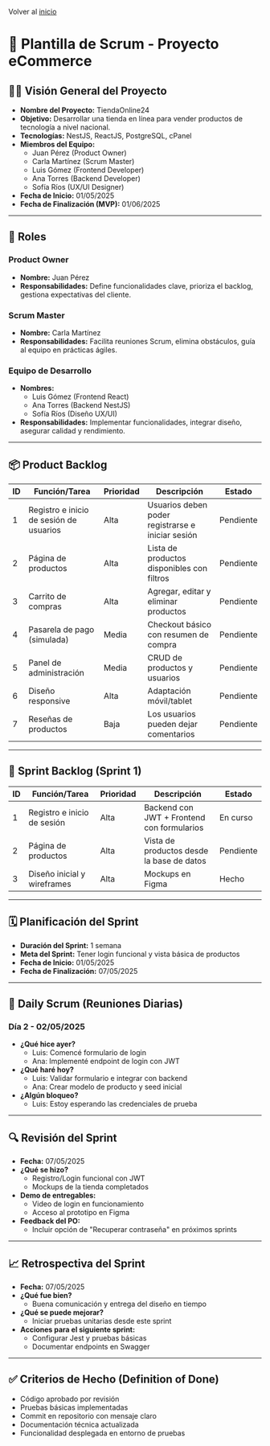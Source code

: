 Volver al [inicio](../)

# 📝 **Plantilla de Scrum - Proyecto eCommerce**

## 🧑‍💻 **Visión General del Proyecto**

- **Nombre del Proyecto:** TiendaOnline24
- **Objetivo:** Desarrollar una tienda en línea para vender productos de tecnología a nivel nacional.
- **Tecnologías:** NestJS, ReactJS, PostgreSQL, cPanel
- **Miembros del Equipo:**
  - Juan Pérez (Product Owner)
  - Carla Martínez (Scrum Master)
  - Luis Gómez (Frontend Developer)
  - Ana Torres (Backend Developer)
  - Sofía Ríos (UX/UI Designer)
- **Fecha de Inicio:** 01/05/2025
- **Fecha de Finalización (MVP):** 01/06/2025

---

## 👥 **Roles**

### **Product Owner**

- **Nombre:** Juan Pérez
- **Responsabilidades:** Define funcionalidades clave, prioriza el backlog, gestiona expectativas del cliente.

### **Scrum Master**

- **Nombre:** Carla Martínez
- **Responsabilidades:** Facilita reuniones Scrum, elimina obstáculos, guía al equipo en prácticas ágiles.

### **Equipo de Desarrollo**

- **Nombres:**
  - Luis Gómez (Frontend React)
  - Ana Torres (Backend NestJS)
  - Sofía Ríos (Diseño UX/UI)
- **Responsabilidades:** Implementar funcionalidades, integrar diseño, asegurar calidad y rendimiento.

---

## 📦 **Product Backlog**

| ID  | Función/Tarea                           | Prioridad | Descripción                                       | Estado    |
| --- | --------------------------------------- | --------- | ------------------------------------------------- | --------- |
| 1   | Registro e inicio de sesión de usuarios | Alta      | Usuarios deben poder registrarse e iniciar sesión | Pendiente |
| 2   | Página de productos                     | Alta      | Lista de productos disponibles con filtros        | Pendiente |
| 3   | Carrito de compras                      | Alta      | Agregar, editar y eliminar productos              | Pendiente |
| 4   | Pasarela de pago (simulada)             | Media     | Checkout básico con resumen de compra             | Pendiente |
| 5   | Panel de administración                 | Media     | CRUD de productos y usuarios                      | Pendiente |
| 6   | Diseño responsive                       | Alta      | Adaptación móvil/tablet                           | Pendiente |
| 7   | Reseñas de productos                    | Baja      | Los usuarios pueden dejar comentarios             | Pendiente |

---

## 🧱 **Sprint Backlog (Sprint 1)**

| ID  | Función/Tarea               | Prioridad | Descripción                                | Estado    |
| --- | --------------------------- | --------- | ------------------------------------------ | --------- |
| 1   | Registro e inicio de sesión | Alta      | Backend con JWT + Frontend con formularios | En curso  |
| 2   | Página de productos         | Alta      | Vista de productos desde la base de datos  | Pendiente |
| 3   | Diseño inicial y wireframes | Alta      | Mockups en Figma                           | Hecho     |

---

## 🗓 **Planificación del Sprint**

- **Duración del Sprint:** 1 semana
- **Meta del Sprint:** Tener login funcional y vista básica de productos
- **Fecha de Inicio:** 01/05/2025
- **Fecha de Finalización:** 07/05/2025

---

## 🔄 **Daily Scrum (Reuniones Diarias)**

### Día 2 - 02/05/2025

- **¿Qué hice ayer?**
  - Luis: Comencé formulario de login
  - Ana: Implementé endpoint de login con JWT
- **¿Qué haré hoy?**
  - Luis: Validar formulario e integrar con backend
  - Ana: Crear modelo de producto y seed inicial
- **¿Algún bloqueo?**
  - Luis: Estoy esperando las credenciales de prueba

---

## 🔍 **Revisión del Sprint**

- **Fecha:** 07/05/2025
- **¿Qué se hizo?**
  - Registro/Login funcional con JWT
  - Mockups de la tienda completados
- **Demo de entregables:**
  - Video de login en funcionamiento
  - Acceso al prototipo en Figma
- **Feedback del PO:**
  - Incluir opción de "Recuperar contraseña" en próximos sprints

---

## 📈 **Retrospectiva del Sprint**

- **Fecha:** 07/05/2025
- **¿Qué fue bien?**
  - Buena comunicación y entrega del diseño en tiempo
- **¿Qué se puede mejorar?**
  - Iniciar pruebas unitarias desde este sprint
- **Acciones para el siguiente sprint:**
  - Configurar Jest y pruebas básicas
  - Documentar endpoints en Swagger

---

## ✅ **Criterios de Hecho (Definition of Done)**

- Código aprobado por revisión
- Pruebas básicas implementadas
- Commit en repositorio con mensaje claro
- Documentación técnica actualizada
- Funcionalidad desplegada en entorno de pruebas
